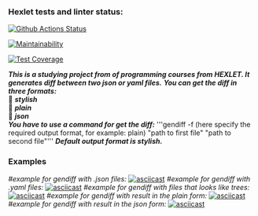 ### Hexlet tests and linter status:
[![Github Actions Status](https://github.com/JhonnyT18/python-project-lvl2/workflows/hexlet-check/badge.svg)](https://github.com/JhonnyT18/python-project-lvl2/actions)

[![Maintainability](https://api.codeclimate.com/v1/badges/12dc053ac6671063f54f/maintainability)](https://codeclimate.com/github/JhonnyT18/python-project-lvl2/maintainability)

[![Test Coverage](https://api.codeclimate.com/v1/badges/12dc053ac6671063f54f/test_coverage)](https://codeclimate.com/github/JhonnyT18/python-project-lvl2/gendiff/test_coverage)

***This is a studying project from of programming courses from HEXLET. It generates diff between two json or yaml files.***
***You can get the diff in three formats:***    
:pushpin: ***stylish***    
:pushpin: ***plain***    
:pushpin: ***json***    
***You have to use a command for get the diff:***
'''gendiff -f (here specify the required output format, for example: plain) "path to first file" "path to second file"'''
***Default output format is stylish.***
### Examples
*#example for gendiff with .json files:*
[![asciicast](https://asciinema.org/a/XnpMniwn1kutV9IYJ1rWaSibm.svg)](https://asciinema.org/a/XnpMniwn1kutV9IYJ1rWaSibm)
*#example for gendiff with .yaml files:*
[![asciicast](https://asciinema.org/a/zmJN52cXQKjoeXm704OJtIXhr.svg)](https://asciinema.org/a/zmJN52cXQKjoeXm704OJtIXhr)
*#example for gendiff with files that looks like trees:*
[![asciicast](https://asciinema.org/a/b5QBWVjLf5Vr5VRo9eN6GylJD.svg)](https://asciinema.org/a/b5QBWVjLf5Vr5VRo9eN6GylJD)
*#example for gendiff with result in the plain form:*
[![asciicast](https://asciinema.org/a/5D4skYXGgdafVfQd1DXl9k8d1.svg)](https://asciinema.org/a/5D4skYXGgdafVfQd1DXl9k8d1)
*#example for gendiff with result in the json form:*
[![asciicast](https://asciinema.org/a/mAMKvlQm0rQkDWIp7qYJJ95d8.svg)](https://asciinema.org/a/mAMKvlQm0rQkDWIp7qYJJ95d8)